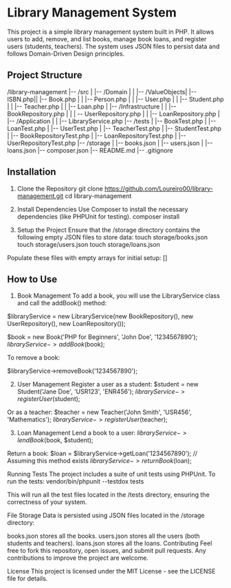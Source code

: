 # Library Management System

This project is a simple library management system built in PHP. It allows users to add, remove, and list books, manage book loans, and register users (students, teachers). The system uses JSON files to persist data and follows Domain-Driven Design principles.

## Project Structure

/library-management
|-- /src | 
|-- /Domain | | 
    |--     /ValueObjects|
    |--        ISBN.php||
|-- Book.php | | 
|-- Person.php | | 
|-- User.php | | 
|-- Student.php | | 
|-- Teacher.php | | 
|-- Loan.php | 
|-- /Infrastructure | | 
|-- BookRepository.php | | |
-- UserRepository.php | | 
|-- LoanRepository.php | 
|-- /Application | | 
|-- LibraryService.php 
|-- /tests | 
|-- BookTest.php | 
|-- LoanTest.php | 
|-- UserTest.php | 
|-- TeacherTest.php | 
|-- StudentTest.php | 
|-- BookRepositoryTest.php | 
|-- LoanRepositoryTest.php | 
|-- UserRepositoryTest.php 
|-- /storage | 
|-- books.json | 
|-- users.json | 
|-- loans.json 
|-- composer.json 
|-- README.md 
|-- .gitignore

## Installation

1. Clone the Repository
git clone https://github.com/Loureiro00/library-management.git
cd library-management

2. Install Dependencies
Use Composer to install the necessary dependencies (like PHPUnit for testing).
composer install

3. Setup the Project
Ensure that the /storage directory contains the following empty JSON files to store data:
touch storage/books.json
touch storage/users.json
touch storage/loans.json

Populate these files with empty arrays for initial setup:
[]

## How to Use

1. Book Management
To add a book, you will use the LibraryService class and call the addBook() method:

$libraryService = new LibraryService(new BookRepository(), new UserRepository(), new LoanRepository());

$book = new Book('PHP for Beginners', 'John Doe', '1234567890');
$libraryService->addBook($book);

To remove a book:

$libraryService->removeBook('1234567890');


2. User Management
Register a user as a student:
$student = new Student('Jane Doe', 'USR123', 'ENR456');
$libraryService->registerUser($student);

Or as a teacher:
$teacher = new Teacher('John Smith', 'USR456', 'Mathematics');
$libraryService->registerUser($teacher);

3. Loan Management
Lend a book to a user:
$libraryService->lendBook($book, $student);

Return a book:
$loan = $libraryService->getLoan('1234567890');  // Assuming this method exists
$libraryService->returnBook($loan);


Running Tests
The project includes a suite of unit tests using PHPUnit. To run the tests:
vendor/bin/phpunit --testdox tests 

This will run all the test files located in the /tests directory, ensuring the correctness of your system.

File Storage
Data is persisted using JSON files located in the /storage directory:

books.json stores all the books.
users.json stores all the users (both students and teachers).
loans.json stores all the loans.
Contributing
Feel free to fork this repository, open issues, and submit pull requests. Any contributions to improve the project are welcome.

License
This project is licensed under the MIT License - see the LICENSE file for details.